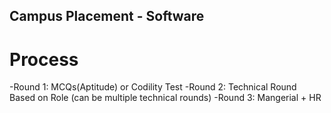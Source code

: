 ## Campus Placement - Software
# Process
-Round 1: MCQs(Aptitude) or Codility Test
-Round 2: Technical Round Based on Role (can be multiple technical rounds)
-Round 3: Mangerial + HR 
